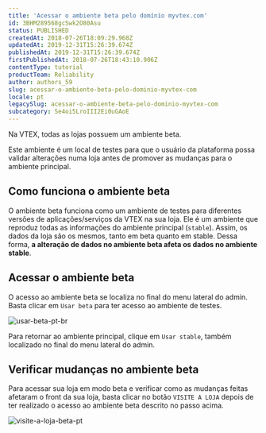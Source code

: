 ```yaml
---
title: 'Acessar o ambiente beta pelo domínio myvtex.com'
id: 3BHM289568gcSwk2O80Asu
status: PUBLISHED
createdAt: 2018-07-26T18:09:29.968Z
updatedAt: 2019-12-31T15:26:39.674Z
publishedAt: 2019-12-31T15:26:39.674Z
firstPublishedAt: 2018-07-26T18:43:10.906Z
contentType: tutorial
productTeam: Reliability
author: authors_59
slug: acessar-o-ambiente-beta-pelo-dominio-myvtex-com
locale: pt
legacySlug: acessar-o-ambiente-beta-pelo-dominio-myvtex-com
subcategory: Se4oi5LroIII2Ei0uGAoE
---
```


Na VTEX, todas as lojas possuem um ambiente beta. 

Este ambiente é um local de testes para que o usuário da plataforma possa validar alterações numa loja antes de promover as mudanças para o ambiente principal.

## Como funciona o ambiente beta

O ambiente beta funciona como um ambiente de testes para diferentes versões de aplicações/serviços da VTEX na sua loja. Ele é um ambiente que reproduz todas as informações do ambiente principal (`stable`). Assim, os dados da loja são os mesmos, tanto em beta quanto em stable. Dessa forma, __a alteração de dados no ambiente beta afeta os dados no ambiente stable__.

## Acessar o ambiente beta

O acesso ao ambiente beta se localiza no final do menu lateral do admin. Basta clicar em `Usar beta` para ter acesso ao ambiente de testes.

![usar-beta-pt-br](//images.ctfassets.net/alneenqid6w5/6FhvL9s66QsKuYIwsy0Kkm/29dcc61ec07d4322c9ced983bd0c82e2/usar-beta-pt-br.png)

<div class="alert alert-info">
Para retornar ao ambiente principal, clique em <code>Usar stable</code>, também localizado no final do menu lateral do admin.
</div>

## Verificar mudanças no ambiente beta
 
Para acessar sua loja em modo beta e verificar como as mudanças feitas afetaram o front da sua loja, basta clicar no botão `VISITE A LOJA` depois de ter realizado o acesso ao ambiente beta descrito no passo acima.

![visite-a-loja-beta-pt](//images.ctfassets.net/alneenqid6w5/1ROmY3DdHSkSoeoMYwMkg2/7ca0f31551fa9b45a14b784ed84503eb/visite-a-loja-beta-pt.png) 
